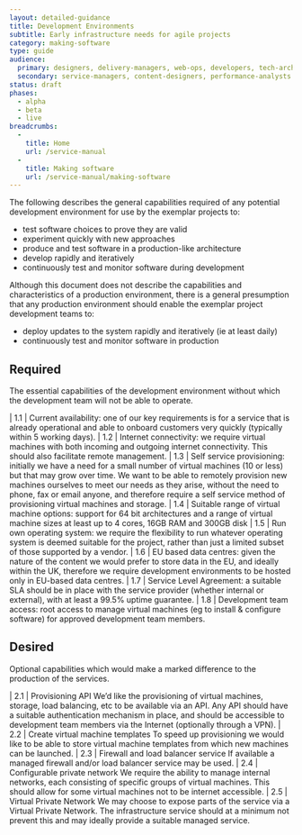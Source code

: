 ```yaml
---
layout: detailed-guidance
title: Development Environments
subtitle: Early infrastructure needs for agile projects
category: making-software
type: guide
audience:
  primary: designers, delivery-managers, web-ops, developers, tech-archs
  secondary: service-managers, content-designers, performance-analysts
status: draft
phases:
  - alpha
  - beta
  - live
breadcrumbs:
  -
    title: Home
    url: /service-manual
  -
    title: Making software
    url: /service-manual/making-software
---
```

    
The following describes the general capabilities required of any potential development environment for use by the exemplar projects to:

* test software choices to prove they are valid
* experiment quickly with new approaches
* produce and test software in a production-like architecture
* develop rapidly and iteratively
* continuously test and monitor software during development

Although this document does not describe the capabilities and characteristics of a production environment, there is a general presumption that any production environment should enable the exemplar project development teams to:

* deploy updates to the system rapidly and iteratively (ie at least daily)
* continuously test and monitor software in production


## Required

The essential capabilities of the development environment without which the development team will not be able to operate.

| 1.1 | Current availability: one of our key requirements is for a service that is already operational and able to onboard customers very quickly (typically within 5 working days).
| 1.2 | Internet connectivity: we require virtual machines with both incoming and outgoing internet connectivity. This should also facilitate remote management.
| 1.3 | Self service provisioning: initially we have a need for a small number of virtual machines (10 or less) but that may grow over time. We want to be able to remotely provision new machines ourselves to meet our needs as they arise, without the need to phone, fax or email anyone, and therefore require a self service method of provisioning virtual machines and storage.
| 1.4 | Suitable range of virtual machine options: support for 64 bit architectures and a range of virtual machine sizes at least up to 4 cores, 16GB RAM and 300GB disk
| 1.5 | Run own operating system: we require the flexibility to run whatever operating system is deemed suitable for the project, rather than just a limited subset of those supported by a vendor.
| 1.6 | EU based data centres: given the nature of the content we would prefer to store data in the EU, and ideally within the UK, therefore we require development environments to be hosted only in EU-based data centres.
| 1.7 | Service Level Agreement: a suitable SLA should be in place with the service provider (whether internal or external), with at least a 99.5% uptime guarantee.
| 1.8 | Development team access: root access to manage virtual machines (eg to install & configure software) for approved development team members.

## Desired

Optional capabilities which would make a marked difference to the production of the services.

| 2.1 | Provisioning API  We’d like the provisioning of virtual machines, storage, load balancing, etc to be available via an API. Any API should have a suitable authentication mechanism in place, and should be accessible to development team members via the Internet (optionally through a VPN).
| 2.2 | Create virtual machine templates  To speed up provisioning we would like to be able to store virtual machine templates from which new machines can be launched.
| 2.3 | Firewall and load balancer service  If available a managed firewall and/or load balancer service may be used.
| 2.4 | Configurable private network  We require the ability to manage internal networks, each consisting of specific groups of virtual machines. This should allow for some virtual machines not to be internet accessible.
| 2.5 | Virtual Private Network We may choose to expose parts of the service via a Virtual Private Network. The infrastructure service should at a minimum not prevent this and may ideally provide a suitable managed service.

